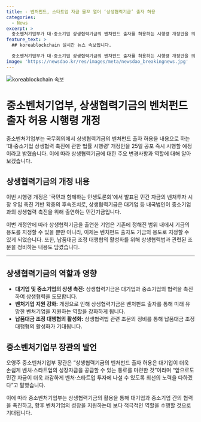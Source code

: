 ```yaml
---
title: - 벤처펀드, 스타트업 자금 물꼬 열어 ‘상생협력기금’ 출자 허용
categories:
  - News
excerpt: >
  중소벤처기업부가 대·중소기업 상생협력기금의 벤처펀드 출자를 허용하는 시행령 개정안을 의결했다. 이는 민간 자금의 벤처투자 시장 유입을 촉진하기 위한 조치로, 상생협력기금을 출연한 기업은 법령에서 정한 범위 내에서 기금의 용도를 지정할 수 있게 됐다. 또한, 납품대금 조정 대행협의 활성화를 위한 내용도 담겼으며, 중기부는 민간 자금이 더욱 과감하게 벤처·스타트업 투자에 나설 수 있도록 최선을 다하겠다고 밝혔다. (150자)
feature_text: >
  ## koreablockchain 실시간 뉴스 속보입니다.

  중소벤처기업부가 대·중소기업 상생협력기금의 벤처펀드 출자를 허용하는 시행령 개정안을 의결했다. 이는 민간 자금의 벤처투자 시장 유입을 촉진하기 위한 조치로, 상생협력기금을 출연한 기업은 법령에서 정한 범위 내에서 기금의 용도를 지정할 수 있게 됐다. 또한, 납품대금 조정 대행협의 활성화를 위한 내용도 담겼으며, 중기부는 민간 자금이 더욱 과감하게 벤처·스타트업 투자에 나설 수 있도록 최선을 다하겠다고 밝혔다. (150자)
image: 'https://newsdao.kr/res/images/meta/newsdao_breakingnews.jpg'
---
```


<p><img src="https://newsdao.kr/res/images/meta/newsdao_breakingnews.jpg" alt="koreablockchain 속보" /></p>

<h1>중소벤처기업부, 상생협력기금의 벤처펀드 출자 허용 시행령 개정</h1>

<p data-ke-size="size16">중소벤처기업부는 국무회의에서 상생협력기금의 벤처펀드 출자 허용을 내용으로 하는 ‘대·중소기업 상생협력 촉진에 관한 법률 시행령’ 개정안을 25일 공포 즉시 시행할 예정이라고 밝혔습니다. 이에 따라 상생협력기금에 대한 주요 변경사항과 역할에 대해 알아보겠습니다.</p>

<h2 data-ke-size="size20">상생협력기금의 개정 내용</h2>

<p>이번 시행령 개정은 '국민과 함께하는 민생토론회'에서 발표된 민간 자금의 벤처투자 시장 유입 촉진 기반 확충의 후속조치로, 상생협력기금은 대기업 등 내국법인이 중소기업과의 상생협력 촉진을 위해 출연하는 민간기금입니다.</p>

<p>이번 개정안에 따라 상생협력기금을 출연한 기업은 기존에 정해진 범위 내에서 기금의 용도를 지정할 수 있을 뿐만 아니라, 이제는 벤처펀드 출자도 기금의 용도로 지정할 수 있게 되었습니다. 또한, 납품대금 조정 대행협의 활성화를 위해 상생협력법과 관련된 조문을 정비하는 내용도 담겼습니다.</p>

<hr>

<h2 data-ke-size="size20">상생협력기금의 역할과 영향</h2>

<ul>
    <li><b>대기업 및 중소기업의 상생 촉진:</b> 상생협력기금은 대기업과 중소기업의 협력을 촉진하여 상생협력을 도모합니다.</li>
    <li><b>벤처기업 지원 강화:</b> 개정으로 인해 상생협력기금은 벤처펀드 출자를 통해 미래 유망한 벤처기업을 지원하는 역할을 강화하게 됩니다.</li>
    <li><b>납품대금 조정 대행협의 활성화:</b> 상생협력법 관련 조문의 정비를 통해 납품대금 조정 대행협의 활성화가 기대됩니다.</li>
</ul>

<h2 data-ke-size="size20">중소벤처기업부 장관의 발언</h2>

<p>오영주 중소벤처기업부 장관은 “상생협력기금의 벤처펀드 출자 허용은 대기업이 더욱 손쉽게 벤처·스타트업의 성장자금을 공급할 수 있는 통로를 마련한 것”이라며 “앞으로도 민간 자금이 더욱 과감하게 벤처·스타트업 투자에 나설 수 있도록 최선의 노력을 다하겠다”고 말했습니다.</p>

<p>이에 따라 중소벤처기업부는 상생협력기금의 활용을 통해 대기업과 중소기업 간의 협력을 촉진하고, 향후 벤처기업의 성장을 지원하는데 보다 적극적인 역할을 수행할 것으로 기대됩니다.</p>

<p data-ke-size="size16">&nbsp;</p>

